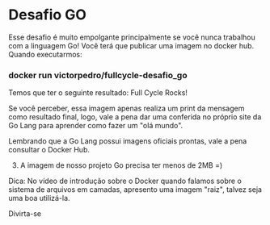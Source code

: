 # Desafio GO

Esse desafio é muito empolgante principalmente se você nunca trabalhou com a linguagem Go!
Você terá que publicar uma imagem no docker hub. Quando executarmos:

### docker run victorpedro/fullcycle-desafio_go

Temos que ter o seguinte resultado: Full Cycle Rocks!

Se você perceber, essa imagem apenas realiza um print da mensagem como resultado final, logo, vale a pena dar uma conferida no próprio site da Go Lang para aprender como fazer um "olá mundo".

Lembrando que a Go Lang possui imagens oficiais prontas, vale a pena consultar o Docker Hub.

3) A imagem de nosso projeto Go precisa ter menos de 2MB =)

Dica: No vídeo de introdução sobre o Docker quando falamos sobre o sistema de arquivos em camadas, apresento uma imagem "raiz", talvez seja uma boa utilizá-la.

Divirta-se

